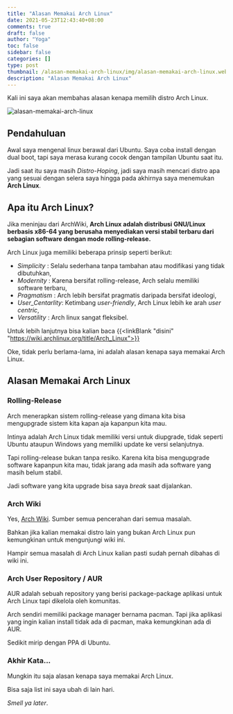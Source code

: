 ```yaml
---
title: "Alasan Memakai Arch Linux"
date: 2021-05-23T12:43:40+08:00
comments: true
draft: false
author: "Yoga"
toc: false
sidebar: false
categories: []
type: post
thumbnail: /alasan-memakai-arch-linux/img/alasan-memakai-arch-linux.webp
description: "Alasan Memakai Arch Linux"
---
```


Kali ini saya akan membahas alasan kenapa memilih distro Arch Linux.

<!--more-->

![alasan-memakai-arch-linux](/alasan-memakai-arch-linux/img/alasan-memakai-arch-linux.webp)

## Pendahuluan

Awal saya mengenal linux berawal dari Ubuntu. Saya coba install dengan dual boot, tapi saya merasa kurang cocok dengan tampilan Ubuntu saat itu.

Jadi saat itu saya masih _Distro-Hoping_, jadi saya masih mencari distro apa yang sesuai dengan selera saya hingga pada akhirnya saya menemukan **Arch Linux**.

## Apa itu Arch Linux?

Jika meninjau dari ArchWiki, **Arch Linux adalah distribusi GNU/Linux berbasis x86-64 yang berusaha menyediakan versi stabil terbaru dari sebagian software dengan mode rolling-release.**

Arch Linux juga memiliki beberapa prinsip seperti berikut:

- _Simplicity_      : Selalu sederhana tanpa tambahan atau modifikasi yang tidak dibutuhkan,
- _Modernity_       : Karena bersifat rolling-release, Arch selalu memiliki software terbaru,
- _Pragmatism_      : Arch lebih bersifat pragmatis daripada bersifat ideologi,
- _User\_Centarlity_: Ketimbang _user-friendly_, Arch Linux lebih ke arah _user centric_,
- _Versatility_     : Arch linux sangat fleksibel.

Untuk lebih lanjutnya bisa kalian baca {{<linkBlank "disini" "https://wiki.archlinux.org/title/Arch_Linux">}}

Oke, tidak perlu berlama-lama, ini adalah alasan kenapa saya memakai Arch Linux.

## Alasan Memakai Arch Linux

### Rolling-Release

Arch menerapkan sistem rolling-release yang dimana kita bisa mengupgrade sistem kita kapan aja kapanpun kita mau.

Intinya adalah Arch Linux tidak memiliki versi untuk diupgrade, tidak seperti Ubuntu ataupun Windows yang memiliki update ke versi selanjutnya.

Tapi rolling-release bukan tanpa resiko. Karena kita bisa mengupgrade software kapanpun kita mau, tidak jarang ada masih ada software yang masih belum stabil.

Jadi software yang kita upgrade bisa saya _break_ saat dijalankan.

### Arch Wiki

Yes, [Arch Wiki](https://wiki.archlinux.org/title/Main_page). Sumber semua pencerahan dari semua masalah.

Bahkan jika kalian memakai distro lain yang bukan Arch Linux pun kemungkinan untuk mengunjungi wiki ini.

Hampir semua masalah di Arch Linux kalian pasti sudah pernah dibahas di wiki ini.

### Arch User Repository / AUR

AUR adalah sebuah repository yang berisi package-package aplikasi untuk Arch Linux tapi dikelola oleh komunitas.

Arch sendiri memiliki package manager bernama pacman. Tapi jika aplikasi yang ingin kalian install tidak ada di pacman, maka kemungkinan ada di AUR.

Sedikit mirip dengan PPA di Ubuntu.

### Akhir Kata...

Mungkin itu saja alasan kenapa saya memakai Arch Linux.

Bisa saja list ini saya ubah di lain hari.

_Smell ya later_.